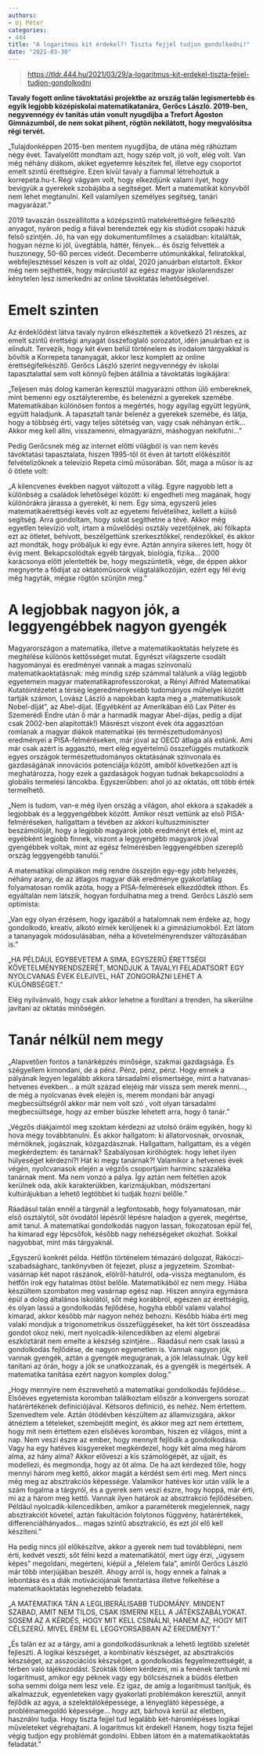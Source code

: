 ```yaml
---
authors:
- Uj Péter
categories:
- 444
title: "A logaritmus kit érdekel?! Tiszta fejjel tudjon gondolkodni!"
date: "2021-03-30"
---
```


> https://tldr.444.hu/2021/03/29/a-logaritmus-kit-erdekel-tiszta-fejjel-tudjon-gondolkodni

**Tavaly fogott online távoktatási projektbe az ország talán legismertebb és egyik legjobb középiskolai matematikatanára, Gerőcs László. 2019-ben, negyvennégy év tanítás után vonult nyugdíjba a Trefort Ágoston Gimnázumból, de nem sokat pihent, rögtön nekilátott, hogy megvalósítsa régi tervét.**

„Tulajdonképpen 2015-ben mentem nyugdíjba, de utána még ráhúztam négy évet. Tavalyelőtt mondtam azt, hogy szép volt, jó volt, elég volt. Van még néhány diákom, akiket egyetemre készítek fel, illetve egy csoportot emelt szintű érettségire. Ezen kívül tavaly a fiammal létrehoztuk a korrepeta.hu-t. Régi vágyam volt, hogy elkezdjünk valami ilyet, hogy bevigyük a gyerekek szobájába a segítséget. Mert a matematikát könyvből nem lehet megtanulni. Kell valamilyen személyes segítség, tanári magyarázat.”


2019 tavaszán összeállította a középszintű matekérettségire felkészítő anyagot, nyáron pedig a fiával berendeztek egy kis stúdiót csopaki házuk felső szintjén. Jó, ha van egy dokumentumfilmes a családban: kitalálták, hogyan nézne ki jól, üvegtábla, háttér, fények… és őszig felvették a huszonegy, 50-60 perces videót. Decemberre utómunkákkal, feliratokkal, webfejlesztéssel készen is volt az oldal, 2020 januárban elstartolt. Ekkor még nem sejthették, hogy márciustól az egész magyar iskolarendszer kénytelen lesz ismerkedni az online távoktatás lehetőségeivel.

# Emelt szinten

Az érdeklődést látva tavaly nyáron elkészítették a következő 21 részes, az emelt szintű érettségi anyagát összefoglaló sorozatot, idén januárban ez is elindult. Tervezik, hogy két éven belül történelem és irodalom tárgyakkal is bővítik a Korrepeta tananyagát, akkor lesz komplett az online érettségifelkészítő. Gerőcs László szerint negyvennégy év iskolai tapasztalattal sem volt könnyű fejben átállnia a távoktatás logikájára: 

„Teljesen más dolog kamerán keresztül magyarázni otthon ülő embereknek, mint bemenni egy osztályterembe, és belenézni a gyerekek szemébe. Matematikában különösen fontos a megértés, hogy agyilag együtt legyünk, együtt haladjunk. A tapasztalt tanár belenéz a gyerekek szemébe, és látja, hogy a többség érti, vagy teljes sötétség van, vagy csak néhányan értik... Akkor meg kell állni, visszamenni, elmagyarázni, máshogyan nekifutni...”

Pedig Gerőcsnek még az internet előtti világból is van nem kevés távoktatási tapasztalata, hiszen 1995-től öt éven át tartott előkészítőt felvételizőknek a televízió Repeta című műsorában. Sőt, maga a műsor is az ő ötlete volt:

„A kilencvenes években nagyot változott a világ. Egyre nagyobb lett a különbség a családok lehetőségei között: ki engedheti meg magának, hogy különórákra járassa a gyerekét, ki nem. Egy sima, egyszerű jeles matematikaérettségi kevés volt az egyetemi felvételihez, kellett a külső segítség. Arra gondoltam, hogy sokat segíthetne a tévé. Akkor még egyetlen televízió volt, írtam a  művelődési osztály vezetőjének, aki fölkapta ezt az ötletet, behívott, beszélgettünk szerkesztőkkel, rendezőkkel, és akkor azt mondták, hogy próbáljuk ki egy évre. Aztán annyira sikeres lett, hogy öt évig ment. Bekapcsolódtak egyéb tárgyak, biológia, fizika… 2000 karácsonya előtt jelentették be, hogy megszüntetik, vége, de éppen akkor megnyerte a fődíjat az oktatóműsorok világtalálkozóján, ezért egy fél évig még hagyták, mégse rögtön szűnjön meg.”

# A legjobbak nagyon jók, a leggyengébbek nagyon gyengék

Magyarországon a matematika, illetve a matematikaoktatás helyzete és megítélése különös kettősséget mutat. Egyrészt világszerte csodált hagyományai és eredményei vannak a magas színvonalú matematikaoktatásnak: még mindig szép számmal találunk a világ legjobb egyetemein magyar matematikaprofesszorokat, a Rényi Alfréd Matematikai Kutatóintézetet a térség legeredményesebb tudományos műhelyei  között tartják számon, Lovász László a napokban kapta meg a „matematikusok Nobel-díját”,  az Abel-díjat. (Egyébként az Amerikában élő Lax Péter és Szemerédi Endre után ő már a harmadik magyar Abel-díjas, pedig a díjat csak 2002-ben alapították!) Másrészt viszont évek óta aggasztóan romlanak a magyar diákok matematikai (és természettudományos) eredményei a PISA-felméréseken, már jóval az OECD átlaga alá estünk. Ami már csak azért is aggasztó, mert elég egyértelmű összefüggés mutatkozik egyes országok természettudományos oktatásának színvonala és gazdaságának innovációs potenciálja között, amiből következően azt is meghatározza, hogy ezek a gazdaságok hogyan tudnak bekapcsolódni a globális termelési láncokba. Egyszerűbben: ahol jó az oktatás, ott több érték termelhető.


„Nem is tudom, van-e még ilyen ország a világon, ahol ekkora a szakadék a legjobbak és a leggyengébbek között. Amikor részt vettünk az első PISA-felméréseken, hallgattam a tévében az akkori kultuszminiszter beszámolóját, hogy a legjobb magyarok jobb eredményt értek el, mint az egyébként legjobb finnek, viszont a leggyengébb magyarok jóval gyengébbek voltak, mint az egész felmérésben leggyengébben szereplő ország leggyengébb tanulói.”

A matematikai olimpiákon még rendre összejön egy-egy jobb helyezés, néhány arany, de az átlagos magyar diák eredménye gyakorlatilag folyamatosan romlik azóta, hogy a PISA-felmérések elkezdődtek itthon. És egyáltalán nem látszik, hogyan fordulhatna meg a trend. Gerőcs László sem optimista:

„Van egy olyan érzésem, hogy igazából a hatalomnak nem érdeke az, hogy gondolkodó, kreatív, alkotó elmék kerüljenek ki a gimnáziumokból. Ezt látom a tananyagok módosulásában, néha a követelményrendszer változásában is.”

„HA PÉLDÁUL EGYBEVETEM A SIMA, EGYSZERŰ ÉRETTSÉGI KÖVETELMÉNYRENDSZERÉT, MONDJUK A TAVALYI FELADATSORT EGY NYOLCVANAS ÉVEK ELEJIVEL, HÁT ZONGORÁZNI LEHET A KÜLÖNBSÉGET.”

Elég nyilvánvaló, hogy csak akkor lehetne a fordítani a trenden, ha sikerülne javítani az oktatás minőségén.

# Tanár nélkül nem megy

„Alapvetően fontos a tanárképzés minősége, szakmai gazdagsága. És szégyellem kimondani, de a pénz. Pénz, pénz, pénz. Hogy ennek a pályának legyen legalább akkora társadalmi elismertsége, mint a hatvanas-hetvenes években… a múlt század elejéig már vissza sem merek menni…, de még a nyolcvanas évek elején is, merem mondani  bár anyagi megbecsültségről akkor már nem volt szó , volt olyan társadalmi megbecsültsége, hogy az ember büszke lehetett arra, hogy ő tanár.”  

„Végzős diákjaimtól meg szoktam kérdezni az utolsó óráim egyikén, hogy ki hova megy továbbtanulni. És akkor hallgatom: ki állatorvosnak, orvosnak, mérnöknek, jogásznak, közgazdásznak. Hallgattam, hallgattam, és a végén megkérdeztem: és tanárnak? Szabályosan kiröhögtek: hogy lehet ilyen hülyeséget kérdezni?! Hát ki megy tanárnak?! Valamikor a hetvenes évek végén, nyolcvanasok elején a végzős csoportjaim harminc százaléka tanárnak ment. Ma nem vonzó a pálya. Így aztán nem feltétlen azok kerülnek oda, akik karakterükben, karizmájukban, módszertani kultúrájukban a lehető legtöbbet ki tudják hozni belőle.”

Ráadásul talán ennél a tárgynál a legfontosabb, hogy folyamatosan, már első osztálytól, sőt óvodától lépésről lépésre haladjon a gyerek, megértse, amit tanul. A matematikai gondolkodás nagyon lassan, fokozatosan épül fel, ha kimarad egy lépcsőfok, később nagy nehézségeket okozhat. Sokkal nagyobbat, mint más tárgyaknál.

„Egyszerű konkrét példa. Hétfőn történelem témazáró dolgozat, Rákóczi-szabadságharc, tankönyvben öt fejezet, plusz a jegyzeteim. Szombat-vasárnap két napot rászánok, elölről-hátulról, oda-vissza megtanulom, és hétfőn írok egy hatalmas ötöst belőle. Matematikából ez nem megy. Hiába készültem szombaton meg vasárnap egész nap. Hiszen annyira egymásra épül a dolog általános iskolától, sőt még korábbról, egészen az érettségiig, és olyan lassú a gondolkodás fejlődése, hogyha ebből valami valahol kimarad, akkor később már nagyon nehéz behozni. Később hiába érti meg valaki mondjuk a trigonometrikus összefüggéseket, ha két tört összeadása gondot okoz neki, mert nyolcadik-kilencedikben az elemi algebrai eszköztárát nem emelte a készség szintjére... Ráadásul nem csak lassú a gondolkodás fejlődése, de nagyon egyenetlen is. Vannak nagyon jók, vannak gyengék, aztán a gyengék megugranak, a jók lelassulnak. Úgy kell tanítani az órán, hogy a jók se unatkozzanak, és a gyengék is megértsék. A matematika tanítása ezért nagyon komplex dolog.”

„Hogy mennyire nem észrevehető a matematikai gondolkodás  fejlődése... Elsőéves egyetemista koromban találkoztam először a konvergens sorozat határértékének definíciójával. Kétsoros definíció, és nehéz. Nem értettem. Szenvedtem vele. Aztán ötödévben készültem az államvizsgára, akkor átnéztem a tételeket, szembejött megint, és akkor meg azt nem értettem, hogy mit nem értettem ezen elsőéves koromban, hiszen ez világos, mint a nap. Nem veszi észre az ember, hogy mennyit fejlődik a gondolkodása. Vagy ha egy hatéves kisgyereket megkérdezel, hogy két alma meg három alma, az hány alma? Akkor előveszi a kis számológépét, az ujjait, és modellezi, és megmondja, hogy az öt alma. De ha azt kérdezed tőle, hogy mennyi három meg kettő, akkor magát a kérdést sem érti meg. Mert nincs még meg az absztrakciós képessége. Valamikor hatéves kor után válik le a szám fogalma a tárgyról, és a gyerek sem veszi észre, hogy hoppá, már érti, mi az a három meg kettő. Vannak ilyen határok az absztrakció fejlődésében. Például nyolcadik-kilencedikben, amikor a paraméterek megjelennek, nagy absztrakciót követel, aztán fakultáción folytonos függvény, határértékek, differenciálhányados... magas szintű absztrakció, és ezt jól elő kell készíteni.”

Ha pedig nincs jól előkészítve, akkor a gyerek nem tud továbblépni, nem érti, kedvét veszti, sőt félni kezd a matematikától, mert úgy érzi, „úgysem képes” megoldani, megérteni, kiépül a „félelem fala”, amiről Gerőcs László már több interjújában beszélt. Ahogy arról is, hogy ennek a falnak a lebontása és a diák motivációjának fenntartása illetve felkeltése a matematikaoktatás legnehezebb feladata.

 „A MATEMATIKA TÁN A LEGLIBERÁLISABB TUDOMÁNY. MINDENT SZABAD, AMIT NEM TILOS, CSAK ISMERNI KELL A JÁTÉKSZABÁLYOKAT. SOSEM AZ A KÉRDÉS, HOGY MIT KELL CSINÁLNI, HANEM AZ, HOGY MIT CÉLSZERŰ. MIVEL ÉREM EL LEGGYORSABBAN AZ EREDMÉNYT.”

„És talán ez az a tárgy, ami a gondolkodásunknak a lehető legtöbb szeletét fejleszti. A logikai készséget, a kombinatív készséget, az absztrakciós készséget, az asszociációs készséget, a gondolkodás fegyelmezettségét, a térben való tájékozódást. Szokták tőlem kérdezni, mi a fenének tanítunk mi logaritmust, amikor egy péknek vagy egy bölcsésznek a büdös életben soha semmi dolga nem lesz vele. Ez igaz, de amíg a logaritmust tanítjuk, és alkalmazzuk, egyenleteken vagy gyakorlati problémákon keresztül, annyit fejlődik az agya, a szelektálóképessége, a lényeglátó képessége, a problémamegoldó képessége… hogy azt, bárhová kerül az életben, használni tudja. Hogy tiszta fejjel tud legalább két-háromlépéses logikai műveleteket végrehajtani. A logaritmus kit érdekel! Hanem, hogy tiszta fejjel végig tudjon egy problémát gondolni. Ebben látom én a matematikaoktatás feladatát.”

